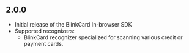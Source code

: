 ## 2.0.0

- Initial release of the BlinkCard In-browser SDK
- Supported recognizers:
    - BlinkCard recognizer specialized for scanning various credit or payment cards.
